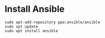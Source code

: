 # Install Ansible
```
sudo apt-add-repository ppa:ansible/ansible
sudo spt update
sudo apt install ansible
```
